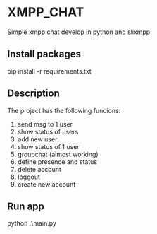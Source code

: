 
# XMPP_CHAT

Simple xmpp chat develop in python and slixmpp

## Install packages

pip install -r requirements.txt
## Description

The project has the following funcions:

1. send msg to 1 user
2. show status of users
3. add new user
4. show status of 1 user
5. groupchat (almost working)
6. define presence and status
7. delete account
8. loggout
9. create new account

## Run app

 python .\main.py  